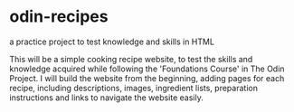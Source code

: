 # odin-recipes
a practice project to test knowledge and skills in HTML

This will be a simple cooking recipe website, to test the skills and knowledge acquired while following the 'Foundations Course' in The Odin Project. I will build the website from the beginning, adding pages for each recipe, including descriptions, images, ingredient lists, preparation instructions and links to navigate the website easily.
